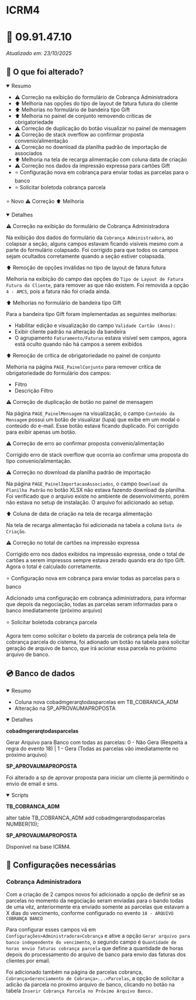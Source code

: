 # ICRM4

# :file_folder: 09.91.47.10

*Atualizado em: 23/10/2025*

## :memo: O que foi alterado?

<details open>
<summary>Resumo</summary>

- :warning: Correção na exibição do formulário de Cobrança Administradora
- :arrow_up: Melhoria nas opções do tipo de layout de fatura futura do cliente
- :arrow_up: Melhorias no formulário de bandeira tipo Gift
- :arrow_up: Melhoria no painel de conjunto removendo críticas de obrigatoriedade
- :warning: Correção de duplicação do botão visualizar no painel de mensagem
- :warning: Correção de stack overflow ao confirmar proposta convenio/alimentação
- :warning: Correção no download da planilha padrão de importação de associados
- :arrow_up: Melhoria na tela de recarga alimentação com coluna data de criação
- :warning: Correção nos dados da impressão expressa para cartões Gift
- :star: Configuração nova em cobrança para enviar todas as parcelas para o banco
- :star: Solicitar boletoda cobrança parcela

</details>

:star: Novo
:warning: Correção
:arrow_up: Melhoria

<details open>
<summary>Detalhes</summary>

:warning: Correção na exibição do formulário de Cobrança Administradora

Na exibição dos dados do formulário da `Cobrança Administradora`, ao colapsar a seção, alguns campos estavam ficando visíveis mesmo com a parte do formulário colapsado. Foi corrigido para que todos os campos sejam ocultados corretamente quando a seção estiver colapsada.

:arrow_up: Remoção de opções inválidas no tipo de layout de fatura futura

Melhoria na exibição do campo das opções do `Tipo de Layout de Fatura Futura do Cliente`, para remover as que não existem. Foi removida a opção `4 - AMCS`, pois a fatura não foi criada ainda.

:arrow_up: Melhorias no formulário de bandeira tipo Gift

Para a bandeira tipo Gift foram implementadas as seguintes melhorias:

- Habilitar edição e visualização do campo `Validade Cartão (Anos):`
- Exibir cliente padrão na alteração da bandeira
- O agrupamento `Faturamento/Faturas` estava visível sem campos, agora está oculto quando não há campos a serem exibidos

:arrow_up: Remoção de crítica de obrigatoriedade no painel de conjunto

Melhoria na página `PAGE_PainelConjunto` para remover crítica de obrigatoriedade do formulário dos campos:

- Filtro
- Descrição Filtro

:warning: Correção de duplicação de botão no painel de mensagem

Na página `PAGE_PainelMensagem` na visualização, o campo `Conteúdo da Mensagem` possui um botão de visualizar (lupa) que exibe em um modal o conteúdo do e-mail. Esse botão estava ficando duplicado. Foi corrigido para exibir apenas um botão.

:warning: Correção de erro ao confirmar proposta convenio/alimentação

Corrigido erro de stack overflow que ocorria ao confirmar uma proposta do tipo convenio/alimentação.

:warning: Correção no download da planilha padrão de importação

Na página `PAGE_PainelImportacaoAssociados`, o campo `Download da Planilha Padrão` no botão XLSX não estava fazendo download da planilha. Foi verificado que o arquivo existe no ambiente de desenvolvimento, porém não estava no setup de instalação. O arquivo foi adicionado ao setup.

:arrow_up: Coluna de data de criação na tela de recarga alimentação

Na tela de recarga alimentação foi adicionada na tabela a coluna `Data de Criação`.

:warning: Correção no total de cartões na impressão expressa

Corrigido erro nos dados exibidos na impressão expressa, onde o total de cartões a serem impressos sempre estava zerado quando era do tipo Gift. Agora o total é calculado corretamente.

:star: Configuração nova em cobrança para enviar todas as parcelas para o banco

Adicionado uma configuração em cobrança adiministradora, para informar que depois da negociação, todas as parcelas seram informadas para o banco imediatamente (próximo arquivo)

:star: Solicitar boletoda cobrança parcela

Agora tem como solicitar o boleto da parcela de cobrança pela tela de cobrança parcela do cistema, foi adionado um botão na tabela para solicitar geração de arquivo de banco, que irá acionar essa parcela no próximo arquivo de banco.

</details>

## :cd: Banco de dados

<details open>
<summary>Resumo</summary>

- Coluna nova cobadmgerarqtodasparcelas em TB_COBRANCA_ADM
- Alteração na SP_APROVAUMAPROPOSTA

</details>

<details open>
<summary>Detalhes</summary>

**cobadmgerarqtodasparcelas**

Gerar Arquivo para Banco com todas as parcelas: 0 - Não Gera (Respeita a regra do evento 18) | 1 - Gera (Todas as parcelas vão imediatamente no próximo arquivo)


**SP_APROVAUMAPROPOSTA**

Foi alterado a sp de aprovar proposta para iniciar um cliente já permitindo o envio de email e sms.

</details>

<details open>
<summary>Scripts</summary>

**TB_COBRANCA_ADM**

alter table TB_COBRANCA_ADM add cobadmgerarqtodasparcelas NUMBER(10);

**SP_APROVAUMAPROPOSTA**

Disponível na base ICRM4.

</details>

## :wrench: Configurações necessárias

### Cobrança Administradora

Com a criação de 2 campos novos foi adicionado a opção de definir se as parcelas no momento da negociação seram enviadas para o bando todas de uma vêz, anteriormente era enviado somente as parcelas que estavam a X dias do vencimento, conforme configurado no evento `18 - ARQUIVO COBRANÇA BANCO`

Para configurar esses campos vá em `Configurações>Administradora>Cobrança` e ative a opção `Gerar arquivo para banco independente do vencimento`, o segundo campo é `Quantidade de horas envio faturas cobrança parcela` que define a quantidade de horas depois do processamento do arquivo de banco para envio das faturas dos clientes por email.

Foi adicionado também na página de parcelas cobrança, `Cobrança>Gerenciamento de Cobrança>...>Parcelas`, a opção de solicitar a adicão da parcela no proximo arquivo de banco, clicando no botão na tabela `Inserir Cobrança Parcela no Próximo Arquivo Banco.`
